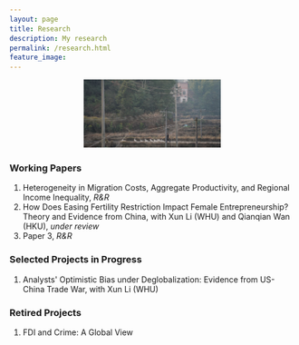 ```yaml
---
layout: page
title: Research
description: My research
permalink: /research.html
feature_image: 
---
```

<center>
  <img src="images/Hometown-Winter.jpg" height="120px" />
</center>

### Working Papers
1. Heterogeneity in Migration Costs, Aggregate Productivity, and Regional Income Inequality, *R&R*
2. How Does Easing Fertility Restriction Impact Female Entrepreneurship? Theory and Evidence from China, with Xun Li (WHU) and Qianqian Wan (HKU), *under review*
3. Paper 3, *R&R*

### Selected Projects in Progress
1. Analysts' Optimistic Bias under Deglobalization: Evidence from US-China Trade War, with Xun Li (WHU)

### Retired Projects
1. FDI and Crime: A Global View

